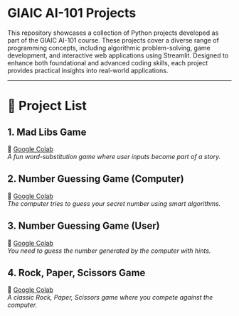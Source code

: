 # GIAIC AI-101 Projects

This repository showcases a collection of Python projects developed as part of the GIAIC AI-101 course. These projects cover a diverse range of programming concepts, including algorithmic problem-solving, game development, and interactive web applications using Streamlit. Designed to enhance both foundational and advanced coding skills, each project provides practical insights into real-world applications.

--------------------------------------------------------------------------------------------------------------------------------------------------------------------------
# 📜 Project List

## 1. **Mad Libs Game**  
🔗 [Google Colab](https://colab.research.google.com/drive/1TGFn8fLOjbEJrizNPZdvV-jaMs_XFgAO#scrollTo=wdRLQnSO5hs_)  
*A fun word-substitution game where user inputs become part of a story.*

## 2. **Number Guessing Game (Computer)**  
🔗 [Google Colab](#)  
*The computer tries to guess your secret number using smart algorithms.*

## 3. **Number Guessing Game (User)**  
🔗 [Google Colab](#)  
*You need to guess the number generated by the computer with hints.*

## 4. **Rock, Paper, Scissors Game**  
🔗 [Google Colab](#)  
*A classic Rock, Paper, Scissors game where you compete against the computer.*






